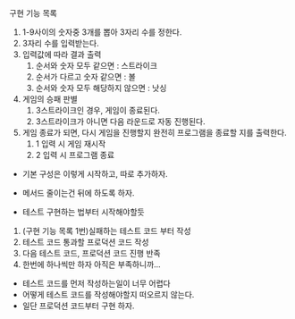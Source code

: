 구현 기능 목록
1. 1-9사이의 숫자중 3개를 뽑아 3자리 수를 정한다.
2. 3자리 수를 입력받는다.
3. 입력값에 따라 결과 출력
    1. 순서와 숫자 모두 같으면 : 스트라이크
    2. 순서가 다르고 숫자 같으면 : 볼
    3. 순서와 숫자 모두 해당하지 않으면 : 낫싱
4. 게임의 승패 판별
    1. 3스트라이크인 경우, 게임이 종료된다.
    2. 3스트라이크가 아니면 다음 라운드로 자동 진행된다.
5. 게임 종료가 되면, 다시 게임을 진행할지 완전히 프로그램을 종료할 지를 출력한다.
    1. 1 입력 시 게임 재시작
    2. 2 입력 시 프로그램 종료

* 기본 구성은 이렇게 시작하고, 따로 추가하자.
* 메서드 줄이는건 뒤에 하도록 하자.

* 테스트 구현하는 법부터 시작해야할듯
1. (구현 기능 목록 1번)실패하는 테스트 코드 부터 작성
2. 테스트 코드 통과할 프로덕션 코드 작성
3. 다음 테스트 코드, 프로덕션 코드 진행 반족
4. 한번에 하나씩만 하자 아직은 부족하니까...

* 테스트 코드를 먼저 작성하는일이 너무 어렵다
* 어떻게 테스트 코드를 작성해야할지 떠오르지 않는다.
* 일단 프로덕션 코드부터 구현 하자.